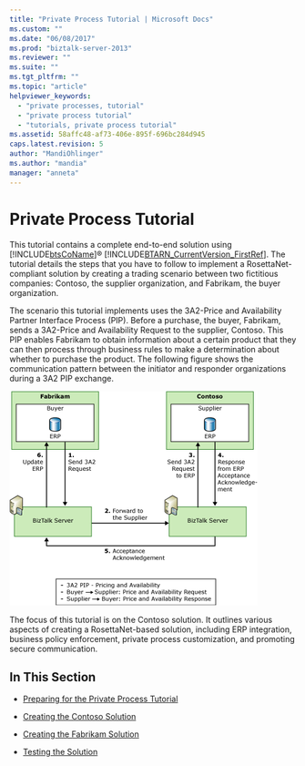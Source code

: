 ```yaml
---
title: "Private Process Tutorial | Microsoft Docs"
ms.custom: ""
ms.date: "06/08/2017"
ms.prod: "biztalk-server-2013"
ms.reviewer: ""
ms.suite: ""
ms.tgt_pltfrm: ""
ms.topic: "article"
helpviewer_keywords: 
  - "private processes, tutorial"
  - "private process tutorial"
  - "tutorials, private process tutorial"
ms.assetid: 58affc48-af73-406e-895f-696bc284d945
caps.latest.revision: 5
author: "MandiOhlinger"
ms.author: "mandia"
manager: "anneta"
---
```

# Private Process Tutorial
This tutorial contains a complete end-to-end solution using [!INCLUDE[btsCoName](../../includes/btsconame-md.md)]® [!INCLUDE[BTARN_CurrentVersion_FirstRef](../../includes/btarn-currentversion-firstref-md.md)]. The tutorial details the steps that you have to follow to implement a RosettaNet-compliant solution by creating a trading scenario between two fictitious companies: Contoso, the supplier organization, and Fabrikam, the buyer organization.  
  
 The scenario this tutorial implements uses the 3A2-Price and Availability Partner Interface Process (PIP). Before a purchase, the buyer, Fabrikam, sends a 3A2-Price and Availability Request to the supplier, Contoso. This PIP enables Fabrikam to obtain information about a certain product that they can then process through business rules to make a determination about whether to purchase the product. The following figure shows the communication pattern between the initiator and responder organizations during a 3A2 PIP exchange.  
  
 ![&#60;No Change&#62;](../../adapters-and-accelerators/accelerator-rosettanet/media/rn3-intro-eetut-3a2flow.gif "RN3_Intro_EETut_3A2Flow")  
  
 The focus of this tutorial is on the Contoso solution. It outlines various aspects of creating a RosettaNet-based solution, including ERP integration, business policy enforcement, private process customization, and promoting secure communication.  
  
## In This Section  
  
-   [Preparing for the Private Process Tutorial](../../adapters-and-accelerators/accelerator-rosettanet/preparing-for-the-private-process-tutorial.md)  
  
-   [Creating the Contoso Solution](../../adapters-and-accelerators/accelerator-rosettanet/creating-the-contoso-solution.md)  
  
-   [Creating the Fabrikam Solution](../../adapters-and-accelerators/accelerator-rosettanet/creating-the-fabrikam-solution.md)  
  
-   [Testing the Solution](../../adapters-and-accelerators/accelerator-rosettanet/testing-the-solution.md)